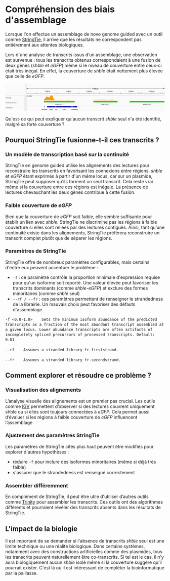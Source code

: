 # Compréhension des biais d'assemblage

Lorsque l'on effectue un assemblage de novo genome guided avec un outil comme [StringTie](https://ccb.jhu.edu/software/stringtie/index.shtml), il arrive que les résultats ne correspondent pas entièrement aux attentes biologiques. 

Lors d'une analyse de transcrits issus d’un assemblage, une observation est survenue : tous les transcrits obtenus correspondaient à une fusion de deux gènes (*shble* et *eGFP*) même si le niveau de couverture entre ceux-ci était très inégal. En effet, la couverture de *shble* était nettement plus élevée que celle de *eGFP*. 

![alt text](../../img/igv-cov-transcrits-assembly.png)

Qu'est-ce qui peut expliquer qu'aucun transcrit *shble* seul n'a été identifié, malgré sa forte couverture ? 

## Pourquoi StringTie fusionne-t-il ces transcrits ?
### Un modèle de transcription basé sur la continuité

StringTie en genome guided utilise les alignements des lectures pour reconstruire les transcrits en favorisant les connexions entre régions. *shble* et *eGFP* étant exprimés à partir d'un même locus, car sur un plasmide, StringTie peut supposer qu’ils forment un seul transcrit. Cela reste vrai même si la couverture entre ces régions est inégale. La présence de lectures chevauchant les deux gènes contribue à cette fusion.

### Faible couverture de *eGFP*

Bien que la couverture de *eGFP* soit faible, elle semble suffisante pour établir un lien avec *shble*. StringTie ne discrimine pas les régions à faible couverture si elles sont reliées par des lectures contiguës. Ainsi, tant qu’une continuité existe dans les alignements, StringTie préférera reconstruire un transcrit complet plutôt que de séparer les régions.

### Paramètres de StringTie

StringTie offre de nombreux paramètres configurables, mais certains d'entre eux peuvent accentuer le problème :

- `-f` : ce paramètre contrôle la proportion minimale d'expression requise pour qu'un isoforme soit reporté. Une valeur élevée peut favoriser les transcrits dominants (comme *shble-eGFP*) et exclure des formes minoritaires (comme *shble* seul)
- `--rf / --fr` : ces paramètres permettent de renseigner le strandedness de la librairie. Un mauvais choix peut favoriser des défauts d'assemblage


```
-f <0.0-1.0>	Sets the minimum isoform abundance of the predicted transcripts as a fraction of the most abundant transcript assembled at a given locus. Lower abundance transcripts are often artifacts of incompletely spliced precursors of processed transcripts. Default: 0.01

--rf	Assumes a stranded library fr-firststrand.

--fr	Assumes a stranded library fr-secondstrand. 
```

## Comment explorer et résoudre ce problème ?

### Visualisation des alignements

L’analyse visuelle des alignements est un premier pas crucial. Les outils comme [IGV](https://igv.org/) permettent d’observer si des lectures couvrent uniquement shble ou si elles sont toujours connectées à *eGFP*. Cela permet aussi d’évaluer si les régions à faible couverture de *eGFP* influencent l’assemblage.

### Ajustement des paramètres StringTie

Les paramètres de StringTie cités plus haut peuvent être modifiés pour explorer d'autres hypothèses :

- réduire `-f` pour inclure des isoformes minoritaires (même si déjà très faible)
- s'assurer que le strandedness est renseigné correctement

### Assembler différemment

En complément de StringTie, il peut être utile d'utiliser d’autres outils comme [Trinity](https://github.com/trinityrnaseq/trinityrnaseq/wiki) pour assembler les transcrits. Ces outils ont des algorithmes différents et pourraient révéler des transcrits absents dans les résultats de StringTie.

## L'impact de la biologie

Il est important de se demander si l'absence de transcrits *shble* seul est une limite technique ou une réalité biologique. Dans certains systèmes, notamment avec des constructions artificielles comme des plasmides, tous les transcrits peuvent naturellement être co-transcrits. Si tel est le cas, il n’y aura biologiquement aucun *shble* isolé même si la couverture suggère qu’il pourrait exister.
C'est là où il est intéressant de compléter la bioinformatique par la paillasse.